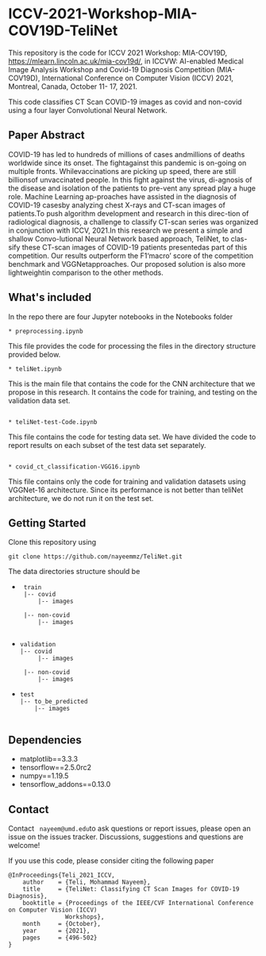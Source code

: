 # ICCV-2021-Workshop-MIA-COV19D-TeliNet

This repository is the code for ICCV 2021 Workshop: MIA-COV19D, https://mlearn.lincoln.ac.uk/mia-cov19d/, in ICCVW: AI-enabled Medical Image Analysis Workshop and Covid-19 Diagnosis Competition (MIA-COV19D), International Conference on Computer Vision (ICCV) 2021, Montreal, Canada, October 11- 17, 2021.

This code classifies CT Scan COVID-19 images as covid and non-covid using a four layer Convolutional Neural Network.

## Paper Abstract
COVID-19 has led to hundreds of millions of cases andmillions  of  deaths  worldwide  since  its  onset.    The  fightagainst this pandemic is on-going on multiple fronts. Whilevaccinations  are  picking  up  speed,  there  are  still  billionsof unvaccinated people.  In this fight against the virus, di-agnosis of the disease and isolation of the patients to pre-vent any spread play a huge role.   Machine Learning ap-proaches have assisted in the diagnosis of COVID-19 casesby analyzing chest X-rays and CT-scan images of patients.To push algorithm development and research in this direc-tion of radiological diagnosis, a challenge to classify CT-scan series was organized in conjunction with ICCV, 2021.In  this  research  we  present  a  simple  and  shallow  Convo-lutional Neural Network based approach, TeliNet, to clas-sify these CT-scan images of COVID-19 patients presentedas part of this competition.  Our results outperform the F1‘macro’ score of the competition benchmark and VGGNetapproaches. Our proposed solution is also more lightweightin comparison to the other methods.

## What's included

In the repo there are four Jupyter notebooks in the Notebooks folder

```
* preprocessing.ipynb 
``` 
This file provides the code for processing the files in the directory structure provided below.

```
* teliNet.ipynb
```
This is the main file that contains the code for the CNN architecture that we propose in this research. It contains the code for training, and testing on the validation data set.

```

* teliNet-test-Code.ipynb
```
This file contains the code for testing data set. We have divided the code to report results on each subset of the test data set separately.

```

* covid_ct_classification-VGG16.ipynb
```
This file contains only the code for training and validation datasets using VGGNet-16 architecture. Since its performance is not better than teliNet architecture, we do not run it on the test set.




## Getting Started

Clone this repository using 

``` 
git clone https://github.com/nayeemmz/TeliNet.git 
```

The data directories structure should be 

 
 * ``` 
    train
    |-- covid
        |-- images
         
    |-- non-covid
        |-- images
 
   ```
 * ```
   validation
   |-- covid
        |-- images
         
    |-- non-covid
        |-- images
   ```
 * ```
   test
   |-- to_be_predicted
       |-- images
 ```
 
 ``` 
 
## Dependencies

* matplotlib==3.3.3
* tensorflow==2.5.0rc2
* numpy==1.19.5
* tensorflow_addons==0.13.0

## Contact

Contact ``` 
nayeem@umd.edu ```to ask questions or report issues, please open an issue on the issues tracker. Discussions, suggestions and questions are welcome!

If you use this code, please consider citing the following paper
```
@InProceedings{Teli_2021_ICCV,
    author    = {Teli, Mohammad Nayeem},
    title     = {TeliNet: Classifying CT Scan Images for COVID-19 Diagnosis},
    booktitle = {Proceedings of the IEEE/CVF International Conference on Computer Vision (ICCV) 
                Workshops},
    month     = {October},
    year      = {2021},
    pages     = {496-502}
} 
